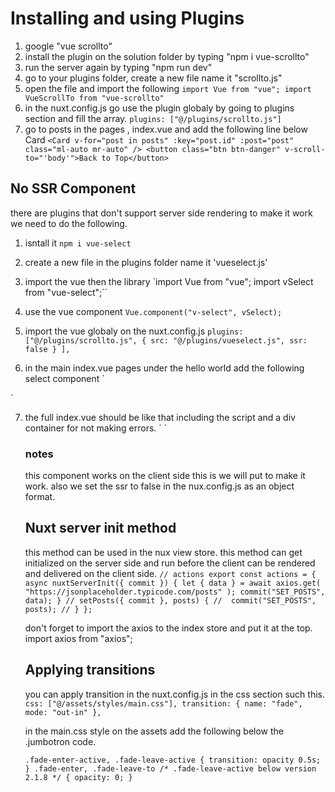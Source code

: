 # Installing and using Plugins
1. google "vue scrollto"
2. install the plugin on the solution folder by typing "npm i vue-scrollto"
3. run the server again by typing "npm run dev"
4. go to your plugins folder, create a new file name it "scrollto.js"
5. open the file and import the following
`import Vue from "vue";
import VueScrollTo from "vue-scrollto"`
6. in the nuxt.config.js go use the plugin globaly by going to plugins section and fill the array.
`plugins: ["@/plugins/scrollto.js"]`
7. go to posts in the pages , index.vue and add the following line below Card
`<Card v-for="post in posts" :key="post.id" :post="post" class="ml-auto mr-auto" />
 <button class="btn btn-danger" v-scroll-to="'body'">Back to Top</button>`


## No SSR Component
there are plugins that don't support server side rendering to make it work we need to do the following.
1. isntall it
`npm i vue-select`
2. create a new file in the plugins folder name it 'vueselect.js'
3. import the vue then the library
`import Vue from "vue";
import vSelect from "vue-select";``

4. use the vue component 
`Vue.component("v-select", vSelect);`

5. import the vue globaly on the nuxt.config.js
`
 plugins: ["@/plugins/scrollto.js",
  {
      src: "@/plugins/vueselect.js",
      ssr: false
    }
  ],
`

6. in the main index.vue pages under the hello world add the following select component
`
<no-ssr>
	  		<v-select v-model="selected" placeholder="Select Category" :options="['foo', 'bar']"></v-select>
	  	</no-ssr>

`

7. the full index.vue should be like that including the script and a div container for not making errors.
`<template>
	<div>
		<h1>hello world</h1>
		<no-ssr>
	  		<v-select v-model="selected" placeholder="Select Category" :options="['foo', 'bar']"></v-select>
	  	</no-ssr>
	</div>
</template>

<script>
	export default {
		data() {
			return {
				selected: ''
			}
		}
	}
</script>`

### notes
this component works on the client side this is we will put <no-ssr> to make it work. also we set the ssr to false in the nux.config.js as an object format.


## Nuxt server init method
this method can be used in the nux view store.
this method can get initialized on the server side and run before the client can be rendered and delivered on the client side.
`
// actions
export const actions = {
	async nuxtServerInit({ commit }) {
		let { data } = await axios.get(
			"https://jsonplaceholder.typicode.com/posts"
		);
		commit("SET_POSTS", data);
	}
	// setPosts({ commit }, posts) {
	// 	commit("SET_POSTS", posts);
	// }
};
`

don't forget to import the axios to the index store and put it at the top.
import axios from "axios";



## Applying transitions
you can apply transition in the nuxt.config.js in the css section such this.
`css: ["@/assets/styles/main.css"],
  transition: {
    name: "fade",
    mode: "out-in"
  },`
  
  in the main.css style on the assets add the following below the .jumbotron code.
  
 `.fade-enter-active,
.fade-leave-active {
	transition: opacity 0.5s;
}
.fade-enter, .fade-leave-to /* .fade-leave-active below version 2.1.8 */ {
	opacity: 0;
}
`